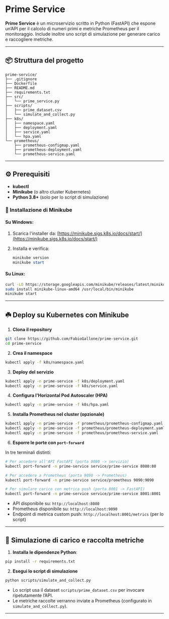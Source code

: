 # Prime Service

**Prime Service** è un microservizio scritto in Python (FastAPI) che espone un’API per il calcolo di numeri primi e metriche Prometheus per il monitoraggio. Include inoltre uno script di simulazione per generare carico e raccogliere metriche.

---

## 📦 Struttura del progetto

```
prime-service/
├── .gitignore
├── Dockerfile
├── README.md
├── requirements.txt
├── src/
│   └── prime_service.py
├── scripts/
│   ├── prime_dataset.csv
│   └── simulate_and_collect.py
├── k8s/
│   ├── namespace.yaml
│   ├── deployment.yaml
│   ├── service.yaml
│   └── hpa.yaml
└── prometheus/
    ├── prometheus-configmap.yaml
    ├── prometheus-deployment.yaml
    └── prometheus-service.yaml
```

---

## ⚙️ Prerequisiti

* **kubectl**
* **Minikube** (o altro cluster Kubernetes)
* **Python 3.8+** (solo per lo script di simulazione)

### 🔧 Installazione di Minikube

#### Su **Windows**:

1. Scarica l'installer da:
   [https://minikube.sigs.k8s.io/docs/start/](https://minikube.sigs.k8s.io/docs/start/)
2. Installa e verifica:

   ```powershell
   minikube version
   minikube start
   ```

#### Su **Linux**:

```bash
curl -LO https://storage.googleapis.com/minikube/releases/latest/minikube-linux-amd64
sudo install minikube-linux-amd64 /usr/local/bin/minikube
minikube start
```

---

## ☘️ Deploy su Kubernetes con Minikube

1. **Clona il repository**

```bash
git clone https://github.com/FabioGallone/prime-service.git
cd prime-service
```

2. **Crea il namespace**

```bash
kubectl apply -f k8s/namespace.yaml
```

3. **Deploy del servizio**

```bash
kubectl apply -n prime-service -f k8s/deployment.yaml
kubectl apply -n prime-service -f k8s/service.yaml
```

4. **Configura l'Horizontal Pod Autoscaler (HPA)**

```bash
kubectl apply -n prime-service -f k8s/hpa.yaml
```

5. **Installa Prometheus nel cluster (opzionale)**

```bash
kubectl apply -n prime-service -f prometheus/prometheus-configmap.yaml
kubectl apply -n prime-service -f prometheus/prometheus-deployment.yaml
kubectl apply -n prime-service -f prometheus/prometheus-service.yaml
```

6. **Esporre le porte con `port-forward`**

In tre terminali distinti:

```bash
# Per accedere all'API FastAPI (porta 8080 -> servizio)
kubectl port-forward -n prime-service service/prime-service 8080:80
```

```bash
# Per accedere a Prometheus (porta 9090 -> Prometheus)
kubectl port-forward -n prime-service service/prometheus 9090:9090
```

```bash
# Per simulare carico con metrica push (porta 8001 -> FastAPI)
kubectl port-forward -n prime-service service/prime-service 8001:8001
```

* API disponibile su: `http://localhost:8080`
* Prometheus disponibile su: `http://localhost:9090`
* Endpoint di metrica custom push: `http://localhost:8001/metrics` (per lo script)

---

## 🔄 Simulazione di carico e raccolta metriche

1. **Installa le dipendenze Python**:

```bash
pip install -r requirements.txt
```

2. **Esegui lo script di simulazione**

```bash
python scripts/simulate_and_collect.py
```

* Lo script usa il dataset `scripts/prime_dataset.csv` per invocare ripetutamente l’API.
* Le metriche raccolte verranno inviate a Prometheus (configurato in `simulate_and_collect.py`).

---

